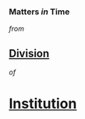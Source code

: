 ### **Matters** *in* **Time**<br>
*from*<br>
## **[Division](https://cs50.harvard.edu/web/2020/)**<br>
*of*<br>
# **[Institution](https://www.harvard.edu/)**<br>
